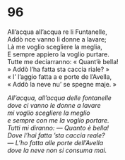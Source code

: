 # 96

All’acqua all’acqua re li Funtanelle,  
Addò nce vanno li donne a lavare;  
Là me voglio scegliere la meglia,  
E sempre appiero la voglio purtare.  
Tutte me deciarranno: « Quant’è bella!  
» Addò l’ha fatta sta caccia riale? »  
« I’ l’aggio fatta a e porte de l’Avella,  
« Addò la neve nu’ se spegne maje. »

*All’acqua, all’acqua delle fontanelle  
dove ci vanno le donne a lavare  
mi voglio scegliere la meglio  
e sempre con me la voglio portare.  
Tutti mi diranno: — Quanto è bella!  
Dove l’hai fatta ’sta caccia reale?  
— L’ho fatta alle porte dell’Avella  
dove la neve non si consuma mai.*
